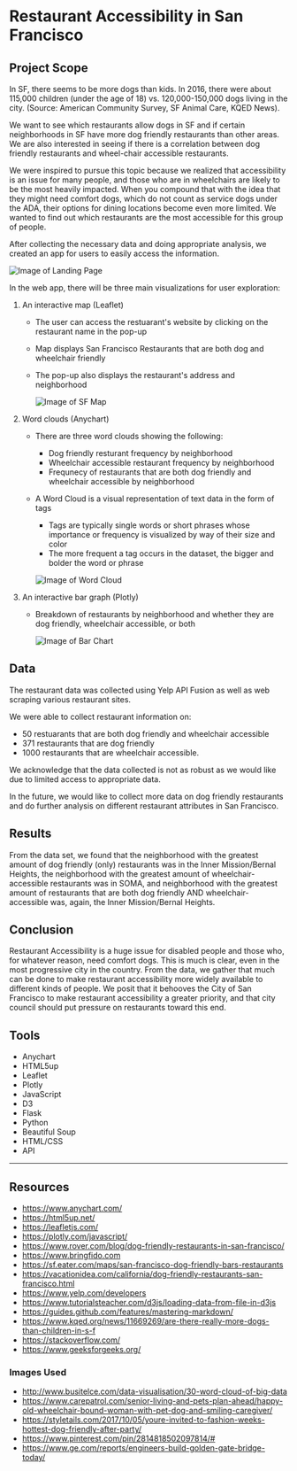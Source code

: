 # Restaurant Accessibility in San Francisco

## Project Scope
In SF, there seems to be more dogs than kids. In 2016, there were about 115,000 children (under the age of 18) vs. 120,000-150,000 dogs living in the city. (Source: American Community Survey, SF Animal Care, KQED News). 

We want to see which restaurants allow dogs in SF and if certain neighborhoods in SF have more dog friendly restaurants than other areas. We are also interested in seeing if there is a correlation between dog friendly restaurants and wheel-chair accessible restaurants.

We were inspired to pursue this topic because we realized that accessibility is an issue for many people, and those who are in wheelchairs are likely to be the most heavily impacted. When you compound that with the idea that they might need comfort dogs, which do not count as service dogs under the ADA, their options for dining locations become even more limited. We wanted to find out which restaurants are the most accessible for this group of people.

After collecting the necessary data and doing appropriate analysis, we created an app for users to easily access the information. 

![Image of Landing Page](https://github.com/carolyn-tsai/Project_Two/Main/Images/Home_Page.jpg)

In the web app, there will be three main visualizations for user exploration:

1. An interactive map (Leaflet)
   - The user can access the restuarant's website by clicking on the restaurant name in the pop-up
   - Map displays San Francisco Restaurants that are both dog and wheelchair friendly
   - The pop-up also displays the restaurant's address and neighborhood

     ![Image of SF Map](https://github.com/carolyn-tsai/Project_Two/Main/Images/sf_map.jpg)

2. Word clouds (Anychart)
   - There are three word clouds showing the following:
     - Dog friendly resturant frequency by neighborhood
     - Wheelchair accessible restaurant frequency by neighborhood
     - Frequnecy of restaurants that are both dog friendly and wheelchair accessible by neighborhood
   - A Word Cloud is a visual representation of text data in the form of tags
     - Tags are typically single words or short phrases whose importance or frequency is visualized by way of their size and color
     - The more frequent a tag occurs in the dataset, the bigger and bolder the word or phrase

     ![Image of Word Cloud](https://github.com/carolyn-tsai/Project_Two/Main/Images/word_cloud.jpg)  

3. An interactive bar graph (Plotly)
   - Breakdown of restaurants by neighborhood and whether they are dog friendly, wheelchair accessible, or both

     ![Image of Bar Chart](https://github.com/carolyn-tsai/Project_Two/Main/Images/bar_chart.png) 

## Data 

The restaurant data was collected using Yelp API Fusion as well as web scraping various restaurant sites. 

We were able to collect restaurant information on:
 - 50 restuarants that are both dog friendly and wheelchair accessible
 - 371 restaurants that are dog friendly
 - 1000 restaurants that are wheelchair accessible.

We acknowledge that the data collected is not as robust as we would like due to limited access to appropriate data.

In the future, we would like to collect more data on dog friendly restaurants and do further analysis on different restaurant attributes in San Francisco.

## Results
From the data set, we found that the neighborhood with the greatest amount of dog friendly (only) restaurants was in the Inner Mission/Bernal Heights, the neighborhood with the greatest amount of wheelchair-accessible restaurants was in SOMA, and neighborhood with the greatest amount of restaurants that are both dog friendly AND wheelchair-accessible was, again, the Inner Mission/Bernal Heights.

## Conclusion
Restaurant Accessibility is a huge issue for disabled people and those who, for whatever reason, need comfort dogs. This is much is clear, even in the most progressive city in the country. From the data, we gather that much can be done to make restaurant accessibility more widely available to different kinds of people. We posit that it behooves the City of San Francisco to make restaurant accessibility a greater priority, and that city council should put pressure on restaurants toward this end.

## Tools
- Anychart
- HTML5up
- Leaflet
- Plotly
- JavaScript
- D3
- Flask
- Python
- Beautiful Soup
- HTML/CSS
- API
------------------------------------------------------------------------------------------------------------------

## Resources
- https://www.anychart.com/
- https://html5up.net/
- https://leafletjs.com/
- https://plotly.com/javascript/
- https://www.rover.com/blog/dog-friendly-restaurants-in-san-francisco/
- https://www.bringfido.com
- https://sf.eater.com/maps/san-francisco-dog-friendly-bars-restaurants
- https://vacationidea.com/california/dog-friendly-restaurants-san-francisco.html
- https://www.yelp.com/developers
- https://www.tutorialsteacher.com/d3js/loading-data-from-file-in-d3js
- https://guides.github.com/features/mastering-markdown/
- https://www.kqed.org/news/11669269/are-there-really-more-dogs-than-children-in-s-f
- https://stackoverflow.com/
- https://www.geeksforgeeks.org/

### Images Used
- http://www.busitelce.com/data-visualisation/30-word-cloud-of-big-data
- https://www.carepatrol.com/senior-living-and-pets-plan-ahead/happy-old-wheelchair-bound-woman-with-pet-dog-and-smiling-caregiver/
- https://styletails.com/2017/10/05/youre-invited-to-fashion-weeks-hottest-dog-friendly-after-party/
- https://www.pinterest.com/pin/2814818502097814/#
- https://www.ge.com/reports/engineers-build-golden-gate-bridge-today/
